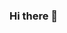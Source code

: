### Hi there 👋

<!--
**NehaaS19/NehaaS19** is a ✨ _special_ ✨ repository because its `README.md` (this file) appears on your GitHub profile.

Here are some ideas to get you started:

- 🔭 I’m currently studying B.E Information Science
- 🌱 I’m currently learning at Sahyadri College of Engineering & Management
- 👯 I’m looking to collaborate on ...
- 🤔 I’m looking for help with ...
- 💬 Ask me about ...
- 📫 How to reach me: nehasa62@gmail.com
- 😄 Pronouns: ...
- ⚡ Fun fact: ...
-->

